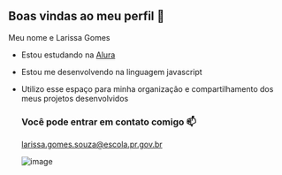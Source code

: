 ## Boas vindas ao meu perfil 💙

Meu nome e Larissa Gomes
- Estou estudando na [Alura](https://www.alura.com.br)
- Estou me desenvolvendo na linguagem javascript
- Utilizo esse espaço para minha organização e compartilhamento dos meus projetos desenvolvidos

  ### Você pode entrar em contato comigo 📫

  larissa.gomes.souza@escola.pr.gov.br

  ![image](https://media1.tenor.com/m/etfl8OlhPIYAAAAC/studying-anime-girl.gif)
